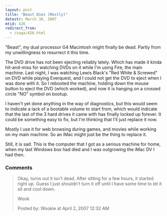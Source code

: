 ```yaml
---
layout: post
title: "Beast Dies (Mostly)"
datestr: March 30, 2007
mtid: 426
redirect_from:
  - /saga/426.html
---
```


"Beast", my dual processor G4 Macintosh might finally be dead.  Partly from my unwillingness to resurrect it this time.

The DVD drive has not been ejecting reliably lately.  Which has made it kinda hit-and-miss for watching DVDs on it while I'm using Fire, the main machine.  Last night, I was watching Lewis Black's "Red White & Screwed" on DVD while playing Everquest, and I could not get the DVD to eject when I was done with it.  So I rebooted the machine, holding down the mouse button to eject the DVD (which worked), and now it is hanging on a crossed circle "NO" symbol on bootup.

I haven't yet done anything in the way of diagnostics, but this would seem to indicate a lack of a bootable volume to start from, which would indicate that the last of the 3 hard drives it came with has finally locked up forever.  It could be something easy to fix, but I'm thinking that I'll just replace it now.

Mostly I use it for web browsing during games, and movies while working on my main machine.  So an iMac might just be the thing to replace it.

Still, it is sad.  This is the computer that I got as a serious machine for home, when my last Windows box had died and I was outgrowing the iMac DV I had then.

### Comments

<blockquote>
Okay, turns out it isn't dead.  After sitting for a few hours, it started right up.  Guess I just shouldn't turn it off until I have some time to let it sit and cool down.

Wook
<div class="comment-meta">Posted by: Wookie at April  2, 2007 12:32 AM</div> </blockquote>

